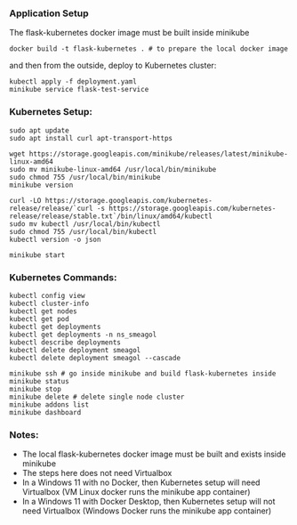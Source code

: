 ### Application Setup
The flask-kubernetes docker image must be built inside minikube
```
docker build -t flask-kubernetes . # to prepare the local docker image
```

and then from the outside, deploy to Kubernetes cluster:
```
kubectl apply -f deployment.yaml
minikube service flask-test-service
```

### Kubernetes Setup:
```
sudo apt update
sudo apt install curl apt-transport-https

wget https://storage.googleapis.com/minikube/releases/latest/minikube-linux-amd64
sudo mv minikube-linux-amd64 /usr/local/bin/minikube
sudo chmod 755 /usr/local/bin/minikube
minikube version

curl -LO https://storage.googleapis.com/kubernetes-release/release/`curl -s https://storage.googleapis.com/kubernetes-release/release/stable.txt`/bin/linux/amd64/kubectl
sudo mv kubectl /usr/local/bin/kubectl
sudo chmod 755 /usr/local/bin/kubectl
kubectl version -o json

minikube start
```

### Kubernetes Commands:
```
kubectl config view
kubectl cluster-info
kubectl get nodes
kubectl get pod
kubectl get deployments
kubectl get deployments -n ns_smeagol
kubectl describe deployments
kubectl delete deployment smeagol
kubectl delete deployment smeagol --cascade

minikube ssh # go inside minikube and build flask-kubernetes inside
minikube status
minikube stop
minikube delete # delete single node cluster
minikube addons list
minikube dashboard
```

### Notes:
- The local flask-kubernetes docker image must be built and exists inside minikube
- The steps here does not need Virtualbox
- In a Windows 11 with no Docker, then Kubernetes setup will need Virtualbox (VM Linux docker runs the minikube app container)
- In a Windows 11 with Docker Desktop, then Kubernetes setup will not need Virtualbox (Windows Docker runs the minikube app container)
